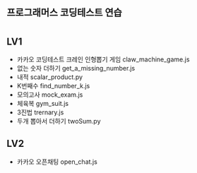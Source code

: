 ## 프로그래머스 코딩테스트 연습

#

## LV1

- 카카오 코딩테스트 크레인 인형뽑기 게임
  claw_machine_game.js
- 없는 숫자 더하기
  get_a_missing_number.js
- 내적
  scalar_product.py
- K번째수
  find_number_k.js
- 모의고사
  mock_exam.js
- 체육복
  gym_suit.js
- 3진법
  trernary.js
- 두개 뽑아서 더하기
  twoSum.py

## LV2

- 카카오 오픈채팅
  open_chat.js
